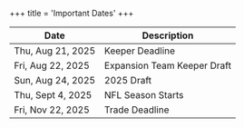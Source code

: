 +++
title = 'Important Dates'
+++

| Date              | Description                 |
|-------------------|-----------------------------|
| Thu, Aug 21, 2025 | Keeper Deadline             |
| Fri, Aug 22, 2025 | Expansion Team Keeper Draft |
| Sun, Aug 24, 2025 | 2025 Draft                  |
| Thu, Sept 4, 2025 | NFL Season Starts           |
| Fri, Nov 22, 2025 | Trade Deadline              |
